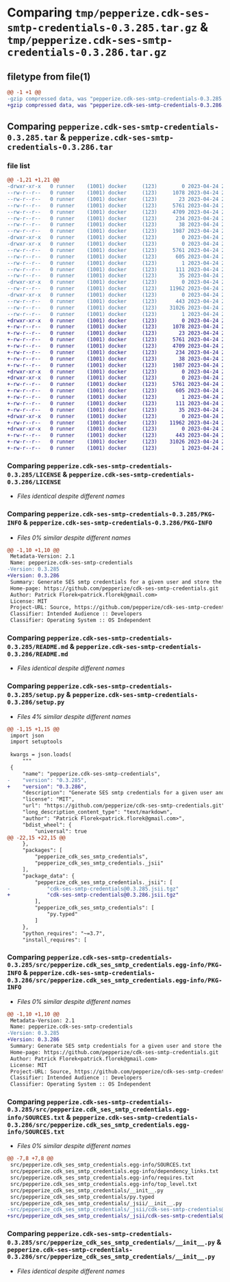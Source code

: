 # Comparing `tmp/pepperize.cdk-ses-smtp-credentials-0.3.285.tar.gz` & `tmp/pepperize.cdk-ses-smtp-credentials-0.3.286.tar.gz`

## filetype from file(1)

```diff
@@ -1 +1 @@
-gzip compressed data, was "pepperize.cdk-ses-smtp-credentials-0.3.285.tar", last modified: Mon Apr 24 23:10:18 2023, max compression
+gzip compressed data, was "pepperize.cdk-ses-smtp-credentials-0.3.286.tar", last modified: Mon Apr 24 23:16:08 2023, max compression
```

## Comparing `pepperize.cdk-ses-smtp-credentials-0.3.285.tar` & `pepperize.cdk-ses-smtp-credentials-0.3.286.tar`

### file list

```diff
@@ -1,21 +1,21 @@
-drwxr-xr-x   0 runner    (1001) docker     (123)        0 2023-04-24 23:10:18.306065 pepperize.cdk-ses-smtp-credentials-0.3.285/
--rw-r--r--   0 runner    (1001) docker     (123)     1078 2023-04-24 23:10:04.000000 pepperize.cdk-ses-smtp-credentials-0.3.285/LICENSE
--rw-r--r--   0 runner    (1001) docker     (123)       23 2023-04-24 23:10:04.000000 pepperize.cdk-ses-smtp-credentials-0.3.285/MANIFEST.in
--rw-r--r--   0 runner    (1001) docker     (123)     5761 2023-04-24 23:10:18.306065 pepperize.cdk-ses-smtp-credentials-0.3.285/PKG-INFO
--rw-r--r--   0 runner    (1001) docker     (123)     4709 2023-04-24 23:10:04.000000 pepperize.cdk-ses-smtp-credentials-0.3.285/README.md
--rw-r--r--   0 runner    (1001) docker     (123)      234 2023-04-24 23:10:04.000000 pepperize.cdk-ses-smtp-credentials-0.3.285/pyproject.toml
--rw-r--r--   0 runner    (1001) docker     (123)       38 2023-04-24 23:10:18.306065 pepperize.cdk-ses-smtp-credentials-0.3.285/setup.cfg
--rw-r--r--   0 runner    (1001) docker     (123)     1987 2023-04-24 23:10:04.000000 pepperize.cdk-ses-smtp-credentials-0.3.285/setup.py
-drwxr-xr-x   0 runner    (1001) docker     (123)        0 2023-04-24 23:10:18.302065 pepperize.cdk-ses-smtp-credentials-0.3.285/src/
-drwxr-xr-x   0 runner    (1001) docker     (123)        0 2023-04-24 23:10:18.302065 pepperize.cdk-ses-smtp-credentials-0.3.285/src/pepperize.cdk_ses_smtp_credentials.egg-info/
--rw-r--r--   0 runner    (1001) docker     (123)     5761 2023-04-24 23:10:18.000000 pepperize.cdk-ses-smtp-credentials-0.3.285/src/pepperize.cdk_ses_smtp_credentials.egg-info/PKG-INFO
--rw-r--r--   0 runner    (1001) docker     (123)      605 2023-04-24 23:10:18.000000 pepperize.cdk-ses-smtp-credentials-0.3.285/src/pepperize.cdk_ses_smtp_credentials.egg-info/SOURCES.txt
--rw-r--r--   0 runner    (1001) docker     (123)        1 2023-04-24 23:10:18.000000 pepperize.cdk-ses-smtp-credentials-0.3.285/src/pepperize.cdk_ses_smtp_credentials.egg-info/dependency_links.txt
--rw-r--r--   0 runner    (1001) docker     (123)      111 2023-04-24 23:10:18.000000 pepperize.cdk-ses-smtp-credentials-0.3.285/src/pepperize.cdk_ses_smtp_credentials.egg-info/requires.txt
--rw-r--r--   0 runner    (1001) docker     (123)       35 2023-04-24 23:10:18.000000 pepperize.cdk-ses-smtp-credentials-0.3.285/src/pepperize.cdk_ses_smtp_credentials.egg-info/top_level.txt
-drwxr-xr-x   0 runner    (1001) docker     (123)        0 2023-04-24 23:10:18.306065 pepperize.cdk-ses-smtp-credentials-0.3.285/src/pepperize_cdk_ses_smtp_credentials/
--rw-r--r--   0 runner    (1001) docker     (123)    11962 2023-04-24 23:10:04.000000 pepperize.cdk-ses-smtp-credentials-0.3.285/src/pepperize_cdk_ses_smtp_credentials/__init__.py
-drwxr-xr-x   0 runner    (1001) docker     (123)        0 2023-04-24 23:10:18.306065 pepperize.cdk-ses-smtp-credentials-0.3.285/src/pepperize_cdk_ses_smtp_credentials/_jsii/
--rw-r--r--   0 runner    (1001) docker     (123)      443 2023-04-24 23:10:04.000000 pepperize.cdk-ses-smtp-credentials-0.3.285/src/pepperize_cdk_ses_smtp_credentials/_jsii/__init__.py
--rw-r--r--   0 runner    (1001) docker     (123)    31026 2023-04-24 23:10:04.000000 pepperize.cdk-ses-smtp-credentials-0.3.285/src/pepperize_cdk_ses_smtp_credentials/_jsii/cdk-ses-smtp-credentials@0.3.285.jsii.tgz
--rw-r--r--   0 runner    (1001) docker     (123)        1 2023-04-24 23:10:04.000000 pepperize.cdk-ses-smtp-credentials-0.3.285/src/pepperize_cdk_ses_smtp_credentials/py.typed
+drwxr-xr-x   0 runner    (1001) docker     (123)        0 2023-04-24 23:16:08.964719 pepperize.cdk-ses-smtp-credentials-0.3.286/
+-rw-r--r--   0 runner    (1001) docker     (123)     1078 2023-04-24 23:15:53.000000 pepperize.cdk-ses-smtp-credentials-0.3.286/LICENSE
+-rw-r--r--   0 runner    (1001) docker     (123)       23 2023-04-24 23:15:53.000000 pepperize.cdk-ses-smtp-credentials-0.3.286/MANIFEST.in
+-rw-r--r--   0 runner    (1001) docker     (123)     5761 2023-04-24 23:16:08.964719 pepperize.cdk-ses-smtp-credentials-0.3.286/PKG-INFO
+-rw-r--r--   0 runner    (1001) docker     (123)     4709 2023-04-24 23:15:53.000000 pepperize.cdk-ses-smtp-credentials-0.3.286/README.md
+-rw-r--r--   0 runner    (1001) docker     (123)      234 2023-04-24 23:15:53.000000 pepperize.cdk-ses-smtp-credentials-0.3.286/pyproject.toml
+-rw-r--r--   0 runner    (1001) docker     (123)       38 2023-04-24 23:16:08.964719 pepperize.cdk-ses-smtp-credentials-0.3.286/setup.cfg
+-rw-r--r--   0 runner    (1001) docker     (123)     1987 2023-04-24 23:15:53.000000 pepperize.cdk-ses-smtp-credentials-0.3.286/setup.py
+drwxr-xr-x   0 runner    (1001) docker     (123)        0 2023-04-24 23:16:08.960719 pepperize.cdk-ses-smtp-credentials-0.3.286/src/
+drwxr-xr-x   0 runner    (1001) docker     (123)        0 2023-04-24 23:16:08.964719 pepperize.cdk-ses-smtp-credentials-0.3.286/src/pepperize.cdk_ses_smtp_credentials.egg-info/
+-rw-r--r--   0 runner    (1001) docker     (123)     5761 2023-04-24 23:16:08.000000 pepperize.cdk-ses-smtp-credentials-0.3.286/src/pepperize.cdk_ses_smtp_credentials.egg-info/PKG-INFO
+-rw-r--r--   0 runner    (1001) docker     (123)      605 2023-04-24 23:16:08.000000 pepperize.cdk-ses-smtp-credentials-0.3.286/src/pepperize.cdk_ses_smtp_credentials.egg-info/SOURCES.txt
+-rw-r--r--   0 runner    (1001) docker     (123)        1 2023-04-24 23:16:08.000000 pepperize.cdk-ses-smtp-credentials-0.3.286/src/pepperize.cdk_ses_smtp_credentials.egg-info/dependency_links.txt
+-rw-r--r--   0 runner    (1001) docker     (123)      111 2023-04-24 23:16:08.000000 pepperize.cdk-ses-smtp-credentials-0.3.286/src/pepperize.cdk_ses_smtp_credentials.egg-info/requires.txt
+-rw-r--r--   0 runner    (1001) docker     (123)       35 2023-04-24 23:16:08.000000 pepperize.cdk-ses-smtp-credentials-0.3.286/src/pepperize.cdk_ses_smtp_credentials.egg-info/top_level.txt
+drwxr-xr-x   0 runner    (1001) docker     (123)        0 2023-04-24 23:16:08.964719 pepperize.cdk-ses-smtp-credentials-0.3.286/src/pepperize_cdk_ses_smtp_credentials/
+-rw-r--r--   0 runner    (1001) docker     (123)    11962 2023-04-24 23:15:53.000000 pepperize.cdk-ses-smtp-credentials-0.3.286/src/pepperize_cdk_ses_smtp_credentials/__init__.py
+drwxr-xr-x   0 runner    (1001) docker     (123)        0 2023-04-24 23:16:08.964719 pepperize.cdk-ses-smtp-credentials-0.3.286/src/pepperize_cdk_ses_smtp_credentials/_jsii/
+-rw-r--r--   0 runner    (1001) docker     (123)      443 2023-04-24 23:15:53.000000 pepperize.cdk-ses-smtp-credentials-0.3.286/src/pepperize_cdk_ses_smtp_credentials/_jsii/__init__.py
+-rw-r--r--   0 runner    (1001) docker     (123)    31026 2023-04-24 23:15:53.000000 pepperize.cdk-ses-smtp-credentials-0.3.286/src/pepperize_cdk_ses_smtp_credentials/_jsii/cdk-ses-smtp-credentials@0.3.286.jsii.tgz
+-rw-r--r--   0 runner    (1001) docker     (123)        1 2023-04-24 23:15:53.000000 pepperize.cdk-ses-smtp-credentials-0.3.286/src/pepperize_cdk_ses_smtp_credentials/py.typed
```

### Comparing `pepperize.cdk-ses-smtp-credentials-0.3.285/LICENSE` & `pepperize.cdk-ses-smtp-credentials-0.3.286/LICENSE`

 * *Files identical despite different names*

### Comparing `pepperize.cdk-ses-smtp-credentials-0.3.285/PKG-INFO` & `pepperize.cdk-ses-smtp-credentials-0.3.286/PKG-INFO`

 * *Files 0% similar despite different names*

```diff
@@ -1,10 +1,10 @@
 Metadata-Version: 2.1
 Name: pepperize.cdk-ses-smtp-credentials
-Version: 0.3.285
+Version: 0.3.286
 Summary: Generate SES smtp credentials for a given user and store the credentials in a SecretsManager Secret.
 Home-page: https://github.com/pepperize/cdk-ses-smtp-credentials.git
 Author: Patrick Florek<patrick.florek@gmail.com>
 License: MIT
 Project-URL: Source, https://github.com/pepperize/cdk-ses-smtp-credentials.git
 Classifier: Intended Audience :: Developers
 Classifier: Operating System :: OS Independent
```

### Comparing `pepperize.cdk-ses-smtp-credentials-0.3.285/README.md` & `pepperize.cdk-ses-smtp-credentials-0.3.286/README.md`

 * *Files identical despite different names*

### Comparing `pepperize.cdk-ses-smtp-credentials-0.3.285/setup.py` & `pepperize.cdk-ses-smtp-credentials-0.3.286/setup.py`

 * *Files 4% similar despite different names*

```diff
@@ -1,15 +1,15 @@
 import json
 import setuptools
 
 kwargs = json.loads(
     """
 {
     "name": "pepperize.cdk-ses-smtp-credentials",
-    "version": "0.3.285",
+    "version": "0.3.286",
     "description": "Generate SES smtp credentials for a given user and store the credentials in a SecretsManager Secret.",
     "license": "MIT",
     "url": "https://github.com/pepperize/cdk-ses-smtp-credentials.git",
     "long_description_content_type": "text/markdown",
     "author": "Patrick Florek<patrick.florek@gmail.com>",
     "bdist_wheel": {
         "universal": true
@@ -22,15 +22,15 @@
     },
     "packages": [
         "pepperize_cdk_ses_smtp_credentials",
         "pepperize_cdk_ses_smtp_credentials._jsii"
     ],
     "package_data": {
         "pepperize_cdk_ses_smtp_credentials._jsii": [
-            "cdk-ses-smtp-credentials@0.3.285.jsii.tgz"
+            "cdk-ses-smtp-credentials@0.3.286.jsii.tgz"
         ],
         "pepperize_cdk_ses_smtp_credentials": [
             "py.typed"
         ]
     },
     "python_requires": "~=3.7",
     "install_requires": [
```

### Comparing `pepperize.cdk-ses-smtp-credentials-0.3.285/src/pepperize.cdk_ses_smtp_credentials.egg-info/PKG-INFO` & `pepperize.cdk-ses-smtp-credentials-0.3.286/src/pepperize.cdk_ses_smtp_credentials.egg-info/PKG-INFO`

 * *Files 0% similar despite different names*

```diff
@@ -1,10 +1,10 @@
 Metadata-Version: 2.1
 Name: pepperize.cdk-ses-smtp-credentials
-Version: 0.3.285
+Version: 0.3.286
 Summary: Generate SES smtp credentials for a given user and store the credentials in a SecretsManager Secret.
 Home-page: https://github.com/pepperize/cdk-ses-smtp-credentials.git
 Author: Patrick Florek<patrick.florek@gmail.com>
 License: MIT
 Project-URL: Source, https://github.com/pepperize/cdk-ses-smtp-credentials.git
 Classifier: Intended Audience :: Developers
 Classifier: Operating System :: OS Independent
```

### Comparing `pepperize.cdk-ses-smtp-credentials-0.3.285/src/pepperize.cdk_ses_smtp_credentials.egg-info/SOURCES.txt` & `pepperize.cdk-ses-smtp-credentials-0.3.286/src/pepperize.cdk_ses_smtp_credentials.egg-info/SOURCES.txt`

 * *Files 0% similar despite different names*

```diff
@@ -7,8 +7,8 @@
 src/pepperize.cdk_ses_smtp_credentials.egg-info/SOURCES.txt
 src/pepperize.cdk_ses_smtp_credentials.egg-info/dependency_links.txt
 src/pepperize.cdk_ses_smtp_credentials.egg-info/requires.txt
 src/pepperize.cdk_ses_smtp_credentials.egg-info/top_level.txt
 src/pepperize_cdk_ses_smtp_credentials/__init__.py
 src/pepperize_cdk_ses_smtp_credentials/py.typed
 src/pepperize_cdk_ses_smtp_credentials/_jsii/__init__.py
-src/pepperize_cdk_ses_smtp_credentials/_jsii/cdk-ses-smtp-credentials@0.3.285.jsii.tgz
+src/pepperize_cdk_ses_smtp_credentials/_jsii/cdk-ses-smtp-credentials@0.3.286.jsii.tgz
```

### Comparing `pepperize.cdk-ses-smtp-credentials-0.3.285/src/pepperize_cdk_ses_smtp_credentials/__init__.py` & `pepperize.cdk-ses-smtp-credentials-0.3.286/src/pepperize_cdk_ses_smtp_credentials/__init__.py`

 * *Files identical despite different names*

